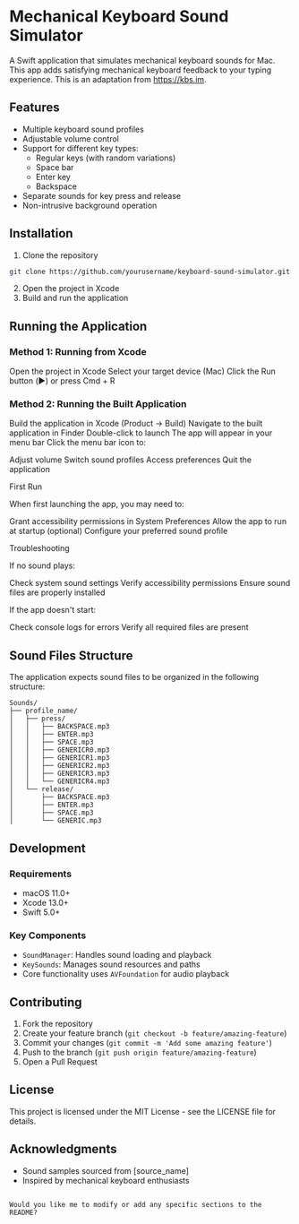 # Mechanical Keyboard Sound Simulator

A Swift application that simulates mechanical keyboard sounds for Mac. This app adds satisfying mechanical keyboard feedback to your typing experience. This is an adaptation from https://kbs.im.

## Features

- Multiple keyboard sound profiles
- Adjustable volume control
- Support for different key types:
  - Regular keys (with random variations)
  - Space bar
  - Enter key
  - Backspace
- Separate sounds for key press and release
- Non-intrusive background operation

## Installation

1. Clone the repository
```bash
git clone https://github.com/yourusername/keyboard-sound-simulator.git
```

2. Open the project in Xcode
3. Build and run the application

## Running the Application
### Method 1: Running from Xcode

Open the project in Xcode
Select your target device (Mac)
Click the Run button (▶️) or press Cmd + R

### Method 2: Running the Built Application

Build the application in Xcode (Product -> Build)
Navigate to the built application in Finder
Double-click to launch
The app will appear in your menu bar
Click the menu bar icon to:

Adjust volume
Switch sound profiles
Access preferences
Quit the application



First Run

When first launching the app, you may need to:

Grant accessibility permissions in System Preferences
Allow the app to run at startup (optional)
Configure your preferred sound profile



Troubleshooting

If no sound plays:

Check system sound settings
Verify accessibility permissions
Ensure sound files are properly installed


If the app doesn't start:

Check console logs for errors
Verify all required files are present

## Sound Files Structure

The application expects sound files to be organized in the following structure:
```
Sounds/
├── profile_name/
│   ├── press/
│   │   ├── BACKSPACE.mp3
│   │   ├── ENTER.mp3
│   │   ├── SPACE.mp3
│   │   ├── GENERICR0.mp3
│   │   ├── GENERICR1.mp3
│   │   ├── GENERICR2.mp3
│   │   ├── GENERICR3.mp3
│   │   └── GENERICR4.mp3
│   └── release/
│       ├── BACKSPACE.mp3
│       ├── ENTER.mp3
│       ├── SPACE.mp3
│       └── GENERIC.mp3
```

## Development

### Requirements
- macOS 11.0+
- Xcode 13.0+
- Swift 5.0+

### Key Components
- `SoundManager`: Handles sound loading and playback
- `KeySounds`: Manages sound resources and paths
- Core functionality uses `AVFoundation` for audio playback

## Contributing

1. Fork the repository
2. Create your feature branch (`git checkout -b feature/amazing-feature`)
3. Commit your changes (`git commit -m 'Add some amazing feature'`)
4. Push to the branch (`git push origin feature/amazing-feature`)
5. Open a Pull Request

## License

This project is licensed under the MIT License - see the LICENSE file for details.

## Acknowledgments

- Sound samples sourced from [source_name]
- Inspired by mechanical keyboard enthusiasts
```

Would you like me to modify or add any specific sections to the README?
